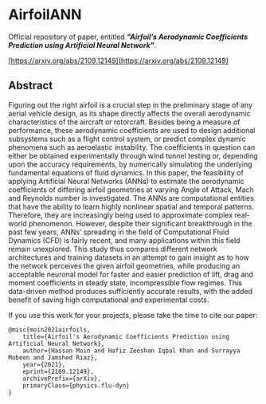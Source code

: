 # AirfoilANN
Official repository of paper, entitled ***"Airfoil’s Aerodynamic Coefficients Prediction using Artificial Neural Network"***.

[https://arxiv.org/abs/2109.12149](https://arxiv.org/abs/2109.12149)

## Abstract
Figuring out the right airfoil is a crucial step in the preliminary stage of any aerial vehicle design, as its shape directly affects the overall aerodynamic characteristics of the aircraft or rotorcraft. Besides being a measure of performance, these aerodynamic coefficients are used to design additional subsystems such as a flight control system, or predict complex dynamic phenomena such as aeroelastic instability. The coefficients in question can either be obtained experimentally through wind tunnel testing or, depending upon the accuracy requirements, by numerically simulating the underlying fundamental equations of fluid dynamics. In this paper, the feasibility of applying Artificial Neural Networks (ANNs) to estimate the aerodynamic coefficients of differing airfoil geometries at varying Angle of Attack, Mach and Reynolds number is investigated. The ANNs are computational entities that have the ability to learn highly nonlinear spatial and temporal patterns. Therefore, they are increasingly being used to approximate complex real-world phenomenon. However, despite their significant breakthrough in the past few years, ANNs’ spreading in the field of Computational Fluid Dynamics (CFD) is fairly recent, and many applications within this field remain unexplored. This study thus compares different network architectures and training datasets in an attempt to gain insight as to how the network perceives the given airfoil geometries, while producing an acceptable neuronal model for faster and easier prediction of lift, drag and moment coefficients in steady state, incompressible flow regimes. This data-driven method produces sufficiently accurate results, with the added benefit of saving high computational and experimental costs.


If you use this work for your projects, please take the time to cite our paper:

  ```
  @misc{moin2021airfoils,
      title={Airfoil's Aerodynamic Coefficients Prediction using Artificial Neural Network}, 
      author={Hassan Moin and Hafiz Zeeshan Iqbal Khan and Surrayya Mobeen and Jamshed Riaz},
      year={2021},
      eprint={2109.12149},
      archivePrefix={arXiv},
      primaryClass={physics.flu-dyn}
  }
  ```

